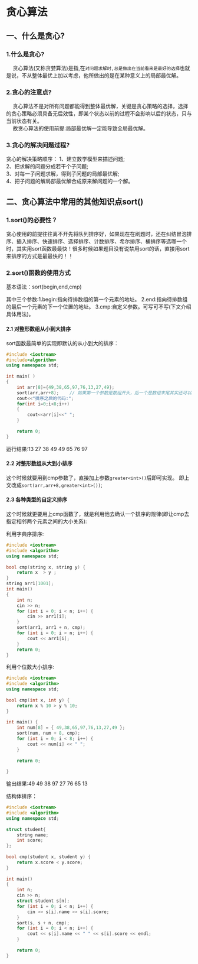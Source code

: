 # 贪心算法

## 一、什么是贪心?

### 1.什么是贪心?
&emsp; 贪心算法(又称贪婪算法)是指,在`对问题求解时,总是做出在当前看来是最好的选择`也就是说，不从整体最优上加以考虑，他所做出的是在某种意义上的局部最优解。<br/>

### 2.贪心的注意点?
&emsp; 贪心算法不是对所有问题都能得到整体最优解，关键是贪心策略的选择，选择的贪心策略必须具备无后效性，即某个状态以前的过程不会影响以后的状态，只与当前状态有关。<br/>
&emsp; 故贪心算法的使用前提:局部最优解一定能导致全局最优解。

### 3.贪心的解决问题过程?
贪心的解决策略顺序：
1、建立数学模型来描述问题;<br/>
2、把求解的问题分成若干个子问题;<br/>
3、对每一子问题求解，得到子问题的局部最优解;<br/>
4、把子问题的解局部最优解合成原来解问题的一个解。<br/>

## 二、贪心算法中常用的其他知识点sort()
### 1.sort()的必要性？
贪心使用的前提往往离不开先将队列排序好，如果现在在刷题时，还在纠结冒泡排序、插入排序、快速排序、选择排序、计数排序、希尔排序、桶排序等选哪一个时，其实用sort函数最最快！很多时候如果题目没有说禁用sort的话，直接用sort来排序的方式是最最快的！！

### 2.sort()函数的使用方式
基本语法：sort(begin,end,cmp) 

其中三个参数:1.begin:指向待排数组的第一个元素的地址。
2.end:指向待排数组的最后一个元素的下一个位置的地址。
3.cmp:自定义参数。可写可不写(下文介绍具体用法)。

#### 2.1 对整形数组从小到大排序
sort函数最简单的实现即默认的从小到大的排序： 

```C++
#include <iostream>
#include<algorithm>
using namespace std;
 
int main( )
{
	int arr[8]={49,38,65,97,76,13,27,49};
	sort(arr,arr+8);    // 如果第一个参数是数组开头，后一个是数组末尾其实还可以arr.begin(),arr.end()
	cout<<"排序之后的代码:";
	for(int i=0;i<8;i++)
	{
		cout<<arr[i]<<" ";
	}
	
	return 0;
}
```
运行结果:13 27 38 49 49 65 76 97

#### 2.2 对整形数组从大到小排序

这个时候就要用到cmp参数了，直接加上参数`greater<int>()`后即可实现。
即上文改成`sort(arr,arr+8,greater<int>())`;

#### 2.3 各种类型的自定义排序
这个时候就更要用上cmp函数了，就是利用他去确认一个排序的规律(即让cmp去指定相邻两个元素之间的大小关系):

利用字典序排序:
```C++
#include <iostream>
#include <algorithm>
using namespace std;
 
bool cmp(string x, string y) {                              
	return x  > y ;
}
string arr1[1001];
int main()
{
	int n;
	cin >> n;
	for (int i = 0; i < n; i++) {
		cin >> arr1[i];
	}
	sort(arr1, arr1 + n, cmp);
	for (int i = 0; i < n; i++) {
		cout << arr1[i];
	}
	return 0;
}
```

利用个位数大小排序:
```C++
#include <iostream>
#include <algorithm>
using namespace std;
 
bool cmp(int x, int y) {
	return x % 10 > y % 10;
}
 
int main() {
	int num[8] = { 49,38,65,97,76,13,27,49 };
	sort(num, num + 8, cmp);
	for (int i = 0; i < 8; i++) {
		cout << num[i] << " ";
	}
 
	return 0;
 
}
```
输出结果:49 49 38 97 27 76 65 13

结构体排序：
```C++
#include <iostream>
#include <algorithm>
using namespace std;
 
struct student{
	string name;
	int score;
};
 
bool cmp(student x, student y) {
	return x.score < y.score;
}
 
int main()
{
	int n;
	cin >> n;
	struct student s[n];
	for (int i = 0; i < n; i++) {
		cin >> s[i].name >> s[i].score;
	}
	sort(s, s + n, cmp);
	for (int i = 0; i < n; i++) {
		cout << s[i].name << " " << s[i].score << endl;
	}
 
	return 0;
}
```